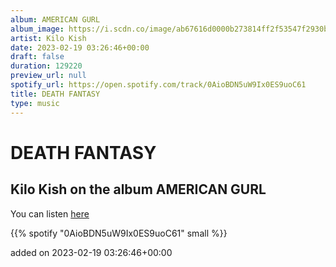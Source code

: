 ```yaml
---
album: AMERICAN GURL
album_image: https://i.scdn.co/image/ab67616d0000b273814ff2f53547f2930b7cb7f6
artist: Kilo Kish
date: 2023-02-19 03:26:46+00:00
draft: false
duration: 129220
preview_url: null
spotify_url: https://open.spotify.com/track/0AioBDN5uW9Ix0ES9uoC61
title: DEATH FANTASY
type: music
---
```



# DEATH FANTASY

## Kilo Kish on the album AMERICAN GURL

You can listen [here](https://open.spotify.com/track/0AioBDN5uW9Ix0ES9uoC61)

{{% spotify "0AioBDN5uW9Ix0ES9uoC61" small %}}

added on 2023-02-19 03:26:46+00:00